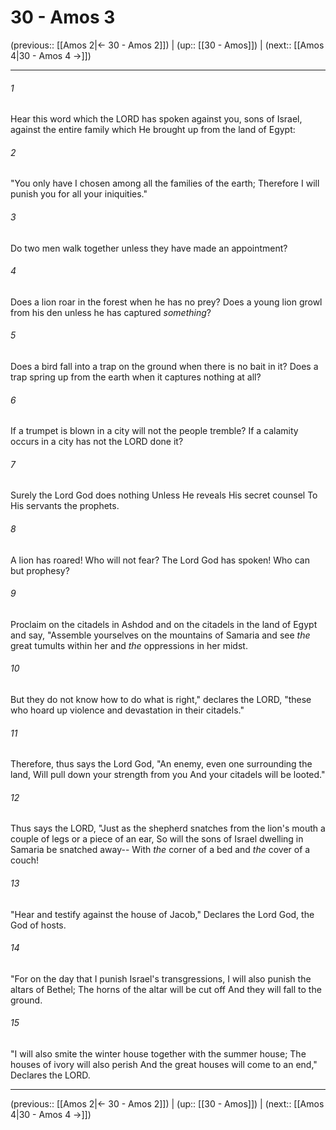 # 30 - Amos 3

(previous:: [[Amos 2|← 30 - Amos 2]]) | (up:: [[30 - Amos]]) | (next:: [[Amos 4|30 - Amos 4 →]])

***


###### 1 
Hear this word which the LORD has spoken against you, sons of Israel, against the entire family which He brought up from the land of Egypt: 

###### 2 
"You only have I chosen among all the families of the earth; Therefore I will punish you for all your iniquities." 

###### 3 
Do two men walk together unless they have made an appointment? 

###### 4 
Does a lion roar in the forest when he has no prey? Does a young lion growl from his den unless he has captured _something_? 

###### 5 
Does a bird fall into a trap on the ground when there is no bait in it? Does a trap spring up from the earth when it captures nothing at all? 

###### 6 
If a trumpet is blown in a city will not the people tremble? If a calamity occurs in a city has not the LORD done it? 

###### 7 
Surely the Lord God does nothing Unless He reveals His secret counsel To His servants the prophets. 

###### 8 
A lion has roared! Who will not fear? The Lord God has spoken! Who can but prophesy? 

###### 9 
Proclaim on the citadels in Ashdod and on the citadels in the land of Egypt and say, "Assemble yourselves on the mountains of Samaria and see _the_ great tumults within her and _the_ oppressions in her midst. 

###### 10 
But they do not know how to do what is right," declares the LORD, "these who hoard up violence and devastation in their citadels." 

###### 11 
Therefore, thus says the Lord God, "An enemy, even one surrounding the land, Will pull down your strength from you And your citadels will be looted." 

###### 12 
Thus says the LORD, "Just as the shepherd snatches from the lion's mouth a couple of legs or a piece of an ear, So will the sons of Israel dwelling in Samaria be snatched away-- With _the_ corner of a bed and _the_ cover of a couch! 

###### 13 
"Hear and testify against the house of Jacob," Declares the Lord God, the God of hosts. 

###### 14 
"For on the day that I punish Israel's transgressions, I will also punish the altars of Bethel; The horns of the altar will be cut off And they will fall to the ground. 

###### 15 
"I will also smite the winter house together with the summer house; The houses of ivory will also perish And the great houses will come to an end," Declares the LORD.

***

(previous:: [[Amos 2|← 30 - Amos 2]]) | (up:: [[30 - Amos]]) | (next:: [[Amos 4|30 - Amos 4 →]])
